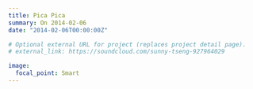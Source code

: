 ```yaml
---
title: Pica Pica
summary: On 2014-02-06
date: "2014-02-06T00:00:00Z"

# Optional external URL for project (replaces project detail page).
# external_link: https://soundcloud.com/sunny-tseng-927964029

image:
  focal_point: Smart
---
```

